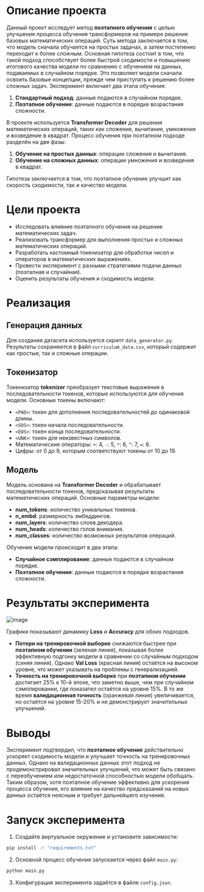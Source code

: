 
# Описание проекта

Данный проект исследует метод **поэтапного обучения** с целью улучшения процесса обучения трансформеров на примере решения базовых математических операций. Суть метода заключается в том, что модель сначала обучается на простых задачах, а затем постепенно переходит к более сложным. Основная гипотеза состоит в том, что такой подход способствует более быстрой сходимости и повышению итогового качества модели по сравнению с обучением на данных, подаваемых в случайном порядке. Это позволяет модели сначала освоить базовые концепции, прежде чем приступать к решению более сложных задач. Эксперимент включает два этапа обучения:

1. **Стандартный подход**: данные подаются в случайном порядке.
2. **Поэтапное обучение**: данные подаются в порядке возрастания сложности.

В проекте используется **Transformer Decoder** для решения математических операций, таких как сложение, вычитание, умножение и возведение в квадрат. Процесс обучения при поэтапном подходе разделён на две фазы:

1. **Обучение на простых данных**: операции сложения и вычитания.
2. **Обучение на сложных данных**: операции умножения и возведения в квадрат.

Гипотеза заключается в том, что поэтапное обучение улучшит как скорость сходимости, так и качество модели.

# Цели проекта

- Исследовать влияние поэтапного обучения на решение математических задач.
- Реализовать трансформер для выполнения простых и сложных математических операций.
- Разработать кастомный токенизатор для обработки чисел и операторов в математических выражениях.
- Провести эксперимент с разными стратегиями подачи данных (поэтапная и случайная).
- Оценить результаты обучения и сходимость модели.
# Реализация
## Генерация данных

Для создания датасета используется скрипт `data_generator.py`. Результаты сохраняются в файл `curriculum_data.csv`, который содержит как простые, так и сложные операции.


## Токенизатор
Токенизатор **tokenizer** преобразует текстовые выражения в последовательности токенов, которые используются для обучения модели. Основные токены включают:

- `<PAD>`: токен для дополнения последовательностей до одинаковой длины. 
- `<SOS>`: токен начала последовательности. 
- `<EOS>`: токен конца последовательности. 
- `<UNK>`: токен для неизвестных символов. 
- Математические операторы: `+`: 4, `-`: 5, `*`: 6, `^`: 7, `=`: 8. 
- Цифры: от 0 до 9, которым соответствуют токены от 10 до 19.

## Модель
Модель основана на **Transformer Decoder** и обрабатывает последовательности токенов, предсказывая результаты математических операций. Основные параметры модели:
- **num_tokens**: количество уникальных токенов. 
- **n_embd**: размерность эмбеддингов. 
- **num_layers**: количество слоев декодера. 
- **num_heads**: количество голов внимания. 
- **num_classes**: количество возможных результатов операций. 

Обучение модели происходит в два этапа:

- **Случайное сэмплирование**: данные подаются в случайном порядке. 
- **Поэтапное обучение**: данные подаются в порядке возрастания сложности.


# Результаты эксперимента

![image]()

Графики показывают динамику **Loss** и **Accuracy** для обоих подходов.

- **Потери на тренировочной выборке** снижаются быстрее при **поэтапном обучении** (зеленая линия), показывая более эффективную подгонку модели в сравнении со случайным подходом (синяя линия). Однако **Val Loss** (красная линия) остаётся на высоком уровне, что может указывать на проблемы с генерализацией.
- **Точность на тренировочной выборке** при **поэтапном обучении** достигает 25% к 10-й эпохе, что заметно выше, чем при случайном сэмплировании, где показател остаётся на уровне 15%. В то же время **валидационная точность** (оранжевая линия) увеличивается, но остаётся на уровне 15-20% и не демонстрирует значительных улучшений.

# Выводы

Эксперимент подтвердил, что **поэтапное обучение** действительно ускоряет сходимость модели и улучшает точность на тренировочных данных. Однако на валидационных данных этот подход не продемонстрировал значительных улучшений, что может быть связано с переобучением или недостаточной способностью модели обобщать. Таким образом, хотя поэтапное обучение эффективно для ускорения процесса обучения, его влияние на качество предсказаний на новых данных остаётся неясным и требует дальнейшего изучения.

# Запуск эксперимента

1. Создайте виртуальное окружение и установите зависимости:
```bash
pip install -r "requirements.txt"
```
2. Основной процесс обучения запускается через файл `main.py`:
```bash
python main.py
```

3. Конфигурация эксперимента задаётся в файле `config.json`.
